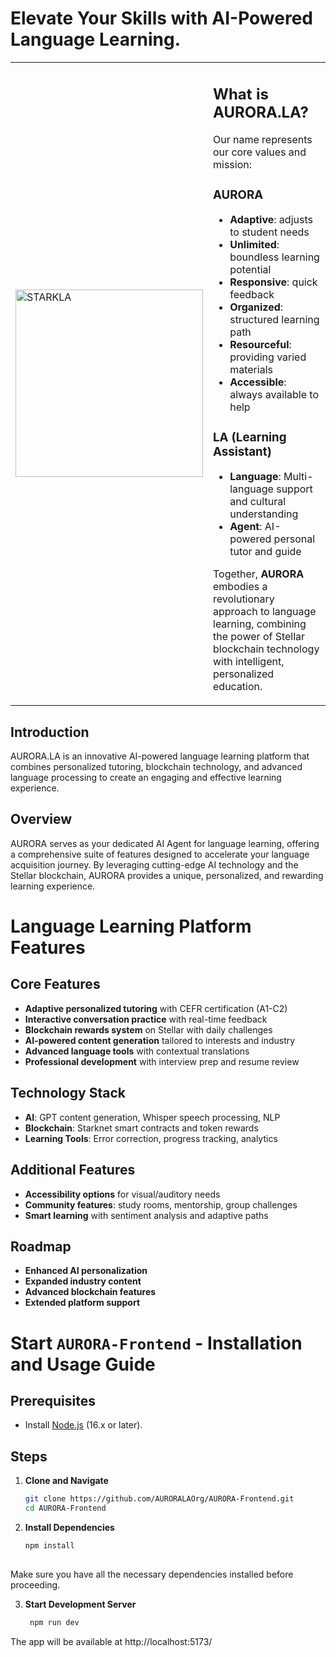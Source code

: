 # Elevate Your Skills with AI-Powered Language Learning.

<table>
  <tr>
    <td>
      <img src="https://github.com/STARKLAOrg/Frontend/blob/main/src/assets/photo_2025-01-07_22-19-24.jpg" alt="STARKLA" width="300">
    </td>
    <td>
      <h2>What is AURORA.LA?</h2>
      <p>Our name represents our core values and mission:</p>
      <h3>AURORA</h3>
      <ul>
        <li><strong>Adaptive</strong>: adjusts to student needs</li>
        <li><strong>Unlimited</strong>: boundless learning potential</li>
        <li><strong>Responsive</strong>: quick feedback</li>
        <li><strong>Organized</strong>: structured learning path</li>
        <li><strong>Resourceful</strong>: providing varied materials</li>
        <li><strong>Accessible</strong>: always available to help</li>
      </ul>
      <h3>LA (Learning Assistant)</h3>
      <ul>
        <li><strong>Language</strong>: Multi-language support and cultural understanding</li>
        <li><strong>Agent</strong>: AI-powered personal tutor and guide</li>
      </ul>
      <p>Together, <strong>AURORA</strong> embodies a revolutionary approach to language learning, combining the power of Stellar blockchain technology with intelligent, personalized education.</p>
    </td>
  </tr>
</table>




## Introduction  
AURORA.LA is an innovative AI-powered language learning platform that combines personalized tutoring, blockchain technology, and advanced language processing to create an engaging and effective learning experience.

## Overview  
AURORA serves as your dedicated AI Agent for language learning, offering a comprehensive suite of features designed to accelerate your language acquisition journey. By leveraging cutting-edge AI technology and the Stellar blockchain, AURORA provides a unique, personalized, and rewarding learning experience.
# Language Learning Platform Features

## Core Features
- **Adaptive personalized tutoring** with CEFR certification (A1-C2)
- **Interactive conversation practice** with real-time feedback
- **Blockchain rewards system** on Stellar with daily challenges
- **AI-powered content generation** tailored to interests and industry
- **Advanced language tools** with contextual translations
- **Professional development** with interview prep and resume review

## Technology Stack
- **AI**: GPT content generation, Whisper speech processing, NLP
- **Blockchain**: Starknet smart contracts and token rewards
- **Learning Tools**: Error correction, progress tracking, analytics

## Additional Features
- **Accessibility options** for visual/auditory needs
- **Community features**: study rooms, mentorship, group challenges
- **Smart learning** with sentiment analysis and adaptive paths

## Roadmap
- **Enhanced AI personalization**
- **Expanded industry content**
- **Advanced blockchain features**
- **Extended platform support**

# Start `AURORA-Frontend`  -  Installation and Usage Guide
## Prerequisites
- Install [Node.js](https://nodejs.org/) (16.x or later).

## Steps

1. **Clone and Navigate**  
   ```bash
   git clone https://github.com/AURORALAOrg/AURORA-Frontend.git
   cd AURORA-Frontend

2. **Install Dependencies**
   ```bash
   npm install
 
  Make sure you have all the necessary dependencies installed before proceeding.

3. **Start Development Server**
   ```bash
    npm run dev
The app will be available at http://localhost:5173/
